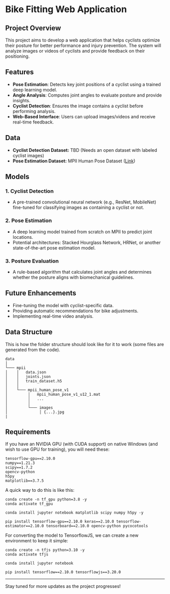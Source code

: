 # Bike Fitting Web Application

## Project Overview
This project aims to develop a web application that helps cyclists optimize their posture for better performance and injury prevention. The system will analyze images or videos of cyclists and provide feedback on their positioning.

## Features
- **Pose Estimation**: Detects key joint positions of a cyclist using a trained deep learning model.
- **Angle Analysis**: Computes joint angles to evaluate posture and provide insights.
- **Cyclist Detection**: Ensures the image contains a cyclist before performing analysis.
- **Web-Based Interface**: Users can upload images/videos and receive real-time feedback.

## Data
- **Cyclist Detection Dataset:** TBD (Needs an open dataset with labeled cyclist images)
- **Pose Estimation Dataset:** MPII Human Pose Dataset ([Link](http://human-pose.mpi-inf.mpg.de/))

## Models
### 1. Cyclist Detection
- A pre-trained convolutional neural network (e.g., ResNet, MobileNet) fine-tuned for classifying images as containing a cyclist or not.

### 2. Pose Estimation
- A deep learning model trained from scratch on MPII to predict joint locations.
- Potential architectures: Stacked Hourglass Network, HRNet, or another state-of-the-art pose estimation model.

### 3. Posture Evaluation
- A rule-based algorithm that calculates joint angles and determines whether the posture aligns with biomechanical guidelines.

## Future Enhancements
- Fine-tuning the model with cyclist-specific data.
- Providing automatic recommendations for bike adjustments.
- Implementing real-time video analysis.

## Data Structure
This is how the folder structure should look like for it to work (some files are generated from the code).
```
data
│
└─── mpii
│    │   data.json
│    │   joints.json
│    │   train_dataset.h5
│    │
│    └─── mpii_human_pose_v1
│         │   mpii_human_pose_v1_u12_1.mat
│         │   ...
│         │   
│         └─── images
│              │ {...}.jpg
|
```

## Requirements
If you have an NVIDIA GPU (with CUDA support) on native Windows (and wish to use GPU for training), you will need these:
```
tensorflow-gpu==2.10.0
numpy==1.21.3
scipy==1.7.2
opencv-python
h5py
matplotlib==3.7.5
```
A quick way to do this is like this:
```
conda create -n tf_gpu python=3.8 -y
conda activate tf_gpu

conda install jupyter notebook matplotlib scipy numpy h5py -y

pip install tensorflow-gpu==2.10.0 keras==2.10.0 tensorflow-estimator==2.10.0 tensorboard==2.10.0 opencv-python pycocotools
```

For converting the model to TensorflowJS, we can create a new environment to keep it simple:
```
conda create -n tfjs python=3.10 -y
conda activate tfjs

conda install jupyter notebook

pip install tensorflow==2.10.0 tensorflowjs==3.20.0
```

---
Stay tuned for more updates as the project progresses!
